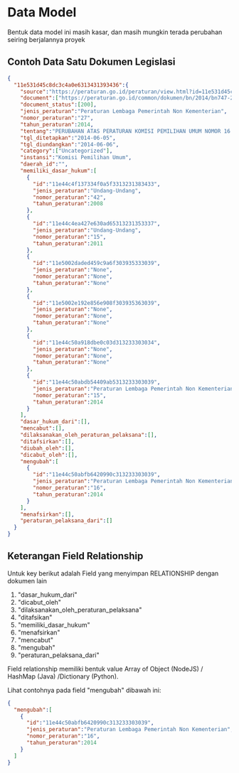 # Data Model

Bentuk data model ini masih kasar, dan masih mungkin terada perubahan seiring berjalannya proyek

## Contoh Data Satu Dokumen Legislasi
```json
{
  "11e531d45c8dc3c4a0e6313431393436":{
    "source":"https://peraturan.go.id/peraturan/view.html?id=11e531d45c8dc3c4a0e6313431393436",
    "document":["https://peraturan.go.id/common/dokumen/bn/2014/bn747-2014.pdf"],
    "document_status":[200],
    "jenis_peraturan":"Peraturan Lembaga Pemerintah Non Kementerian",
    "nomor_peraturan":"27",
    "tahun_peraturan":2014,
    "tentang":"PERUBAHAN ATAS PERATURAN KOMISI PEMILIHAN UMUM NOMOR 16 TAHUN 2014 TENTANG KAMPANYE PEMILIHAN UMUM PRESIDEN DAN WAKIL PRESIDEN",
    "tgl_ditetapkan":"2014-06-05",
    "tgl_diundangkan":"2014-06-06",
    "category":["Uncategorized"],
    "instansi":"Komisi Pemilihan Umum",
    "daerah_id":"",
    "memiliki_dasar_hukum":[
      {
        "id":"11e44c4f137334f0a5f3313231383433",
        "jenis_peraturan":"Undang-Undang",
        "nomor_peraturan":"42",
        "tahun_peraturan":2008
      },
      {
        "id":"11e44c4ea427e630ad65313231353337",
        "jenis_peraturan":"Undang-Undang",
        "nomor_peraturan":"15",
        "tahun_peraturan":2011
      },
      {
        "id":"11e5002daded459c9a6f303935333039",
        "jenis_peraturan":"None",
        "nomor_peraturan":"None",
        "tahun_peraturan":"None"
      },
      {
        "id":"11e5002e192e856e908f303935363039",
        "jenis_peraturan":"None",
        "nomor_peraturan":"None",
        "tahun_peraturan":"None"
      },
      {
        "id":"11e44c50a918dbe0c03d313233303034",
        "jenis_peraturan":"None",
        "nomor_peraturan":"None",
        "tahun_peraturan":"None"
      },
      {
        "id":"11e44c50abdb54409ab5313233303039",
        "jenis_peraturan":"Peraturan Lembaga Pemerintah Non Kementerian",
        "nomor_peraturan":"15",
        "tahun_peraturan":2014
      }
    ],
    "dasar_hukum_dari":[],
    "mencabut":[],
    "dilaksanakan_oleh_peraturan_pelaksana":[],
    "ditafsirkan":[],
    "diubah_oleh":[],
    "dicabut_oleh":[],
    "mengubah":[
      {
        "id":"11e44c50abfb6420990c313233303039",
        "jenis_peraturan":"Peraturan Lembaga Pemerintah Non Kementerian",
        "nomor_peraturan":"16",
        "tahun_peraturan":2014
      }
    ],
    "menafsirkan":[],
    "peraturan_pelaksana_dari":[]
  }
}
```

## Keterangan Field Relationship

Untuk key berikut adalah Field yang menyimpan RELATIONSHIP dengan dokumen lain
1. "dasar_hukum_dari"
2. "dicabut_oleh"
3. "dilaksanakan_oleh_peraturan_pelaksana"
4. "ditafsikan"
5. "memiliki_dasar_hukum"
6. "menafsirkan"
7. "mencabut"
8. "mengubah"
9. "peraturan_pelaksana_dari"

Field relationship memiliki bentuk value Array of Object (NodeJS) / HashMap (Java) /Dictionary (Python).

Lihat contohnya pada field "mengubah" dibawah ini:

```json
{
  "mengubah":[
    {
      "id":"11e44c50abfb6420990c313233303039",
      "jenis_peraturan":"Peraturan Lembaga Pemerintah Non Kementerian",
      "nomor_peraturan":"16",
      "tahun_peraturan":2014
    }
  ]
}
```